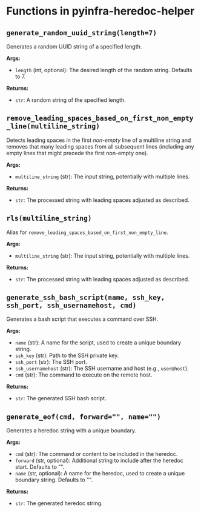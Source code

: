 # Functions in pyinfra-heredoc-helper

## `generate_random_uuid_string(length=7)`

Generates a random UUID string of a specified length.

**Args:**
* `length` (int, optional): The desired length of the random string. Defaults to 7.

**Returns:**
* `str`: A random string of the specified length.

## `remove_leading_spaces_based_on_first_non_empty_line(multiline_string)`

Detects leading spaces in the first *non-empty* line of a multiline string
and removes that many leading spaces from all subsequent lines (including
any empty lines that might precede the first non-empty one).

**Args:**
* `multiline_string` (str): The input string, potentially with multiple lines.

**Returns:**
* `str`: The processed string with leading spaces adjusted as described.

## `rls(multiline_string)`

Alias for `remove_leading_spaces_based_on_first_non_empty_line`.

**Args:**
* `multiline_string` (str): The input string, potentially with multiple lines.

**Returns:**
* `str`: The processed string with leading spaces adjusted as described.

## `generate_ssh_bash_script(name, ssh_key, ssh_port, ssh_usernamehost, cmd)`

Generates a bash script that executes a command over SSH.

**Args:**
* `name` (str): A name for the script, used to create a unique boundary string.
* `ssh_key` (str): Path to the SSH private key.
* `ssh_port` (str): The SSH port.
* `ssh_usernamehost` (str): The SSH username and host (e.g., `user@host`).
* `cmd` (str): The command to execute on the remote host.

**Returns:**
* `str`: The generated SSH bash script.

## `generate_eof(cmd, forward="", name="")`

Generates a heredoc string with a unique boundary.

**Args:**
* `cmd` (str): The command or content to be included in the heredoc.
* `forward` (str, optional): Additional string to include after the heredoc start. Defaults to "".
* `name` (str, optional): A name for the heredoc, used to create a unique boundary string. Defaults to "".

**Returns:**
* `str`: The generated heredoc string.
